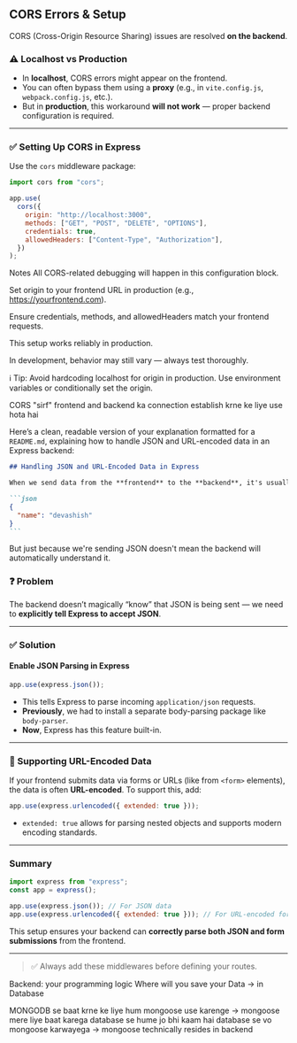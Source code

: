 ## CORS Errors & Setup

CORS (Cross-Origin Resource Sharing) issues are resolved **on the backend**.

### ⚠️ Localhost vs Production

- In **localhost**, CORS errors might appear on the frontend.
- You can often bypass them using a **proxy** (e.g., in `vite.config.js`, `webpack.config.js`, etc.).
- But in **production**, this workaround **will not work** — proper backend configuration is required.

---

### ✅ Setting Up CORS in Express

Use the `cors` middleware package:

```js
import cors from "cors";

app.use(
  cors({
    origin: "http://localhost:3000",
    methods: ["GET", "POST", "DELETE", "OPTIONS"],
    credentials: true,
    allowedHeaders: ["Content-Type", "Authorization"],
  })
);
```

Notes
All CORS-related debugging will happen in this configuration block.

Set origin to your frontend URL in production (e.g., https://yourfrontend.com).

Ensure credentials, methods, and allowedHeaders match your frontend requests.

This setup works reliably in production.

In development, behavior may still vary — always test thoroughly.

ℹ️ Tip: Avoid hardcoding localhost for origin in production. Use environment variables or conditionally set the origin.

CORS "sirf" frontend and backend ka connection establish krne ke liye use hota hai

Here’s a clean, readable version of your explanation formatted for a `README.md`, explaining how to handle JSON and URL-encoded data in an Express backend:

````md
## Handling JSON and URL-Encoded Data in Express

When we send data from the **frontend** to the **backend**, it's usually in **JSON format**, like:

```json
{
  "name": "devashish"
}
```
````

But just because we're sending JSON doesn't mean the backend will automatically understand it.

### ❓ Problem

The backend doesn’t magically “know” that JSON is being sent — we need to **explicitly tell Express to accept JSON**.

---

### ✅ Solution

#### Enable JSON Parsing in Express

```js
app.use(express.json());
```

- This tells Express to parse incoming `application/json` requests.
- **Previously**, we had to install a separate body-parsing package like `body-parser`.
- **Now**, Express has this feature built-in.

---

### 🧩 Supporting URL-Encoded Data

If your frontend submits data via forms or URLs (like from `<form>` elements), the data is often **URL-encoded**. To support this, add:

```js
app.use(express.urlencoded({ extended: true }));
```

- `extended: true` allows for parsing nested objects and supports modern encoding standards.

---

### Summary

```js
import express from "express";
const app = express();

app.use(express.json()); // For JSON data
app.use(express.urlencoded({ extended: true })); // For URL-encoded form data
```

This setup ensures your backend can **correctly parse both JSON and form submissions** from the frontend.

---

> ✅ Always add these middlewares before defining your routes.

Backend: your programming logic
Where will you save your Data -> in Database

MONGODB se baat krne ke liye hum mongoose use karenge -> mongoose mere liye baat karega database se
hume jo bhi kaam hai database se vo mongoose karwayega -> mongoose technically resides in backend
